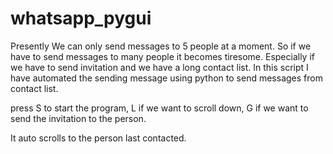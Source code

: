 # whatsapp_pygui
 Presently We can only send messages to 5 people at a moment. So if we have to send messages to many people it becomes tiresome. Especially if we have to send invitation and we have a long contact list. In this script I have automated the sending message using python to send messages from contact list.
 
 press S to start the program,
 L if we want to scroll down,
 G if we want to send the invitation to the person.
 
 It auto scrolls to the person last contacted.

